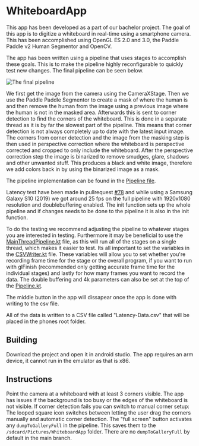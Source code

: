 # WhiteboardApp


This app has been developed as a part of our bachelor project.
The goal of this app is to digitize a whiteboard in real-time using a smartphone camera.
This has been accomplished using OpenGL ES 2.0 and 3.0, the Paddle Paddle v2 Human Segmentor and OpenCV.

The app has been written using a pipeline that uses stages to accomplish these goals.
This is to make the pipeline highly reconfigurable to quickly test new changes.
The final pipeline can be seen below.

![The final pipeline](https://github.com/cs-23-sw-6-21/WhiteboardApp/blob/main/images/image.jpg?raw=true)

We first get the image from the camera using the CameraXStage.
Then we use the Paddle Paddle Segmentor to create a mask of where the human is and then remove the human from the image using a previous image where the human is not in the masked area.
Afterwards this is sent to corner detection to find the corners of the whiteboard.
This is done in a separate thread as it is by far the slowest part of the pipeline.
This means that corner detection is not always completely up to date with the latest input image.
The corners from corner detection and the image from the masking step is then used in perspective correction where the whiteboard is perspective corrected and cropped to only include the whiteboard.
After the perspective correction step the image is binarized to remove smudges, glare, shadows and other unwanted stuff.
This produces a black and white image, therefore we add colors back in by using the binarized image as a mask.

The pipeline implementation can be found in the [Pipeline file](https://github.com/cs-23-sw-6-21/WhiteboardApp/blob/main/app/src/main/java/dk/scuffed/whiteboardapp/pipeline/Pipeline.kt). 


Latency test have been made in pullrequest [#78](https://github.com/cs-23-sw-6-21/WhiteboardApp/pull/78) and while using a Samsung Galaxy S10 (2019) we got around 25 fps on the full pipeline with 1920x1080 resolution and doublebuffering enabled. 
The init function sets up the whole pipeline and if changes needs to be done to the pipeline it is also in the init function.


To do the testing we recommend adjusting the pipeline to whatever stages you are interested in testing. Furthermore it may be beneficial to use the [MainThreadPipeline.kt](https://github.com/cs-23-sw-6-21/WhiteboardApp/blob/csv-timing-output/app/src/main/java/dk/scuffed/whiteboardapp/pipeline/stage_combinations/MainThreadPipeLine.kt) file, as this will run all of the stages on a single thread, which makes it easier to test.
Its all important to set the variables in the [CSVWriter.kt](https://github.com/cs-23-sw-6-21/WhiteboardApp/blob/csv-timing-output/app/src/main/java/dk/scuffed/whiteboardapp/pipeline/CSVWriter.kt) file.
These variables will allow you to set whether you're recording frame time for the stage or the overall program, if you want to run with glFinish (recommended only getting accurate frame time for the individual stages) and lastly for how many frames you want to record the data.
The double buffering and 4k parameters can also be set at the top of the [Pipeline.kt](https://github.com/cs-23-sw-6-21/WhiteboardApp/blob/csv-timing-output/app/src/main/java/dk/scuffed/whiteboardapp/pipeline/Pipeline.kt).

The middle button in the app will dissapear once the app is done with writing to the csv file.

All of the data is written to a CSV file called "Latency-Data.csv" that will be placed in the phones root folder.


## Building

Download the project and open it in android studio.
The app requires an arm device, it cannot run in the emulator as that is x86.


## Instructions

Point the camera at a whiteboard with at least 3 corners visible.
The app has issues if the background is too busy or the edges of the whiteboard is not visible.
If corner detection fails you can switch to manual corner setup:
The looped square icon switches between letting the user drag the corners manually and automatic corner detection.
The "full screen" button activates any `dumpToGalleryFull` in the pipeline. This saves them to the `/sdcard/Pictures/WhiteboardApp` folder.
There are no `dumpToGalleryFull` by default in the main branch.
